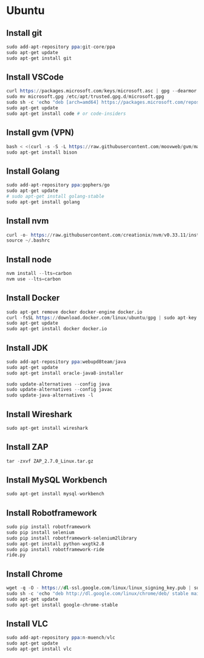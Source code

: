 # Ubuntu

## Install git

```s
sudo add-apt-repository ppa:git-core/ppa
sudo apt-get update
sudo apt-get install git
```

## Install VSCode

```s
curl https://packages.microsoft.com/keys/microsoft.asc | gpg --dearmor > microsoft.gpg
sudo mv microsoft.gpg /etc/apt/trusted.gpg.d/microsoft.gpg
sudo sh -c 'echo "deb [arch=amd64] https://packages.microsoft.com/repos/vscode stable main" > /etc/apt/sources.list.d/vscode.list'
sudo apt-get update
sudo apt-get install code # or code-insiders
```

## Install gvm (VPN)

```s
bash < <(curl -s -S -L https://raw.githubusercontent.com/moovweb/gvm/master/binscripts/gvm-installer)
sudo apt-get install bison
```

## Install Golang

```s
sudo add-apt-repository ppa:gophers/go
sudo apt-get update
# sudo apt-get install golang-stable
sudo apt-get install golang
```

## Install nvm

```s
curl -o- https://raw.githubusercontent.com/creationix/nvm/v0.33.11/install.sh | bash
source ~/.bashrc
```

## Install node

```s
nvm install --lts=carbon
nvm use --lts=carbon
```

## Install Docker

```s
sudo apt-get remove docker docker-engine docker.io
curl -fsSL https://download.docker.com/linux/ubuntu/gpg | sudo apt-key add -
sudo apt-get update
sudo apt-get install docker docker.io
```

## Install JDK

```s
sudo add-apt-repository ppa:webupd8team/java
sudo apt-get update
sudo apt-get install oracle-java8-installer

sudo update-alternatives --config java
sudo update-alternatives --config javac
sudo update-java-alternatives -l
```

## Install Wireshark

```s
sudo apt-get install wireshark
```

## Install ZAP

```s
tar -zxvf ZAP_2.7.0_Linux.tar.gz
```

## Install MySQL Workbench

```s
sudo apt-get install mysql-workbench
```

## Install Robotframework

```s
sudo pip install robotframework
sudo pip install selenium
sudo pip install robotframework-selenium2library
sudo apt-get install python-wxgtk2.8
sudo pip install robotframework-ride
ride.py
```

## Install Chrome

```s
wget -q -O - https://dl-ssl.google.com/linux/linux_signing_key.pub | sudo apt-key add -
sudo sh -c 'echo "deb http://dl.google.com/linux/chrome/deb/ stable main" >> /etc/apt/sources.list.d/google-chrome.list'
sudo apt-get update
sudo apt-get install google-chrome-stable
```

## Install VLC

```s
sudo add-apt-repository ppa:n-muench/vlc
sudo apt-get update
sudo apt-get install vlc
```